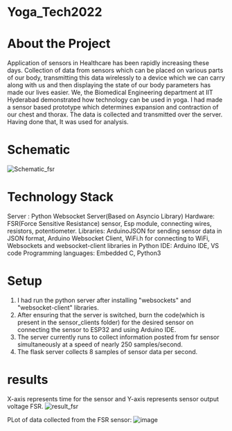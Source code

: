 # Yoga_Tech2022
# About the Project
   Application of sensors in Healthcare has been rapidly increasing these days. Collection of data from sensors which can be placed on various parts of our body,         transmitting this data wirelessly to a device which we can carry along with us and then displaying the state of our body parameters has made our lives easier. We, the Biomedical Engineering department at IIT Hyderabad demonstrated how technology can be used in yoga. I had made a sensor based prototype which determines expansion and contraction of our chest and thorax. The data is collected and transmitted over the server. Having done that, It was used for analysis.
# Schematic
![Schematic_fsr](https://user-images.githubusercontent.com/108401638/176477849-1ffc0155-413c-49eb-8fa0-fc44dcd8d217.png)
# Technology Stack
Server : Python Websocket Server(Based on Asyncio Library)
Hardware: FSR(Force Sensitive Resistance) sensor, Esp module, connecting wires, resistors, potentiometer.
Libraries: ArduinoJSON for sending sensor data in JSON format, Arduino Websocket Client, WiFi.h for connecting to WiFi, Websockets and websocket-client libraries in Python
IDE: Arduino IDE, VS code
Programming languages: Embedded C, Python3
# Setup
1) I had run the python server after installing "websockets" and "websocket-client" libraries.
2) After ensuring that the server is switched, burn the code(which is present in the sensor_clients folder) for the desired sensor on connecting the sensor to ESP32 and using Arduino IDE.
3) The server currently runs to collect information posted from fsr sensor simultaneously at a speed of nearly 250 samples/second.
4) The flask server collects 8 samples of sensor data per second. 
# results
X-axis represents time for the sensor and Y-axis represents  sensor output voltage FSR.
![result_fsr](https://user-images.githubusercontent.com/108401638/176480224-73aabf72-a10e-491d-9c01-28e413be3f03.png)

PLot of data collected from the FSR sensor:
![image](https://user-images.githubusercontent.com/108401638/176480646-27b1529d-4f5a-4872-b32f-1233b8e4c834.png)

